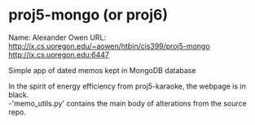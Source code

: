 # proj5-mongo (or proj6)    

Name: Alexander Owen
URL: http://ix.cs.uoregon.edu/~aowen/htbin/cis399/proj5-mongo  
http://ix.cs.uoregon.edu:6447    

Simple app of dated memos kept in MongoDB database    

In the spirit of energy efficiency from proj5-karaoke, the webpage is in black.  
-'memo_utils.py' contains the main body of alterations from the source repo.  
